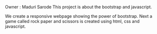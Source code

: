 
Owner : Maduri Sarode
This project is about the bootstrap and javascript.

We create a responsive webpage showing the power of bootstrap.
Next a game called rock paper and scissors is created using html, css and javascript.
